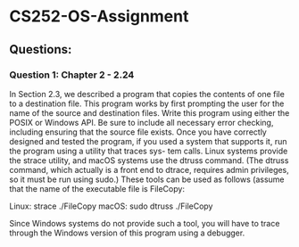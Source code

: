 # CS252-OS-Assignment

## Questions:

### Question 1: Chapter 2 - 2.24

In Section 2.3, we described a program that copies the contents of one file to a destination file. This program works by first prompting the user for the name of the source and destination files. Write this program using either the POSIX or Windows API. Be sure to include all necessary error checking, including ensuring that the source file exists.
Once you have correctly designed and tested the program, if you used a system that supports it, run the program using a utility that traces sys- tem calls. Linux systems provide the strace utility, and macOS systems use the dtruss command. (The dtruss command, which actually is a front end to dtrace, requires admin privileges, so it must be run using sudo.) These tools can be used as follows (assume that the name of the executable file is FileCopy:

Linux:
              strace ./FileCopy
macOS:
              sudo dtruss ./FileCopy
              
Since Windows systems do not provide such a tool, you will have to trace through the Windows version of this program using a debugger.


